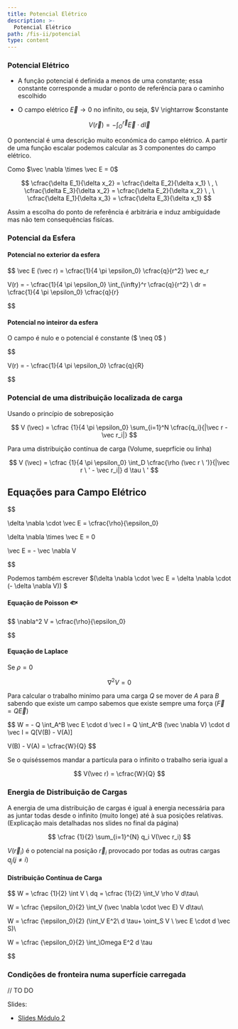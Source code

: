 ```yaml
---
title: Potencial Elétrico
description: >-
  Potencial Elétrico
path: /fis-ii/potencial
type: content
---
```


### Potencial Elétrico

- A função potencial é definida a menos de uma constante; essa constante corresponde a mudar o ponto de referência para o caminho escolhido

- O campo elétrico $\vec E \rightarrow 0$ no infinito, ou seja, $V \rightarrow $constante

$$
V(\vec r) = - \int_O^{\vec r} \vec E \cdot d \vec l
$$

O pontencial é uma descrição muito económica do campo elétrico.
A partir de uma função escalar podemos calcular as 3 componentes do campo elétrico.

Como $\vec \nabla \times \vec E = 0$

$$
\cfrac{\delta E_1}{\delta x_2} =  \cfrac{\delta E_2}{\delta x_1} \ ,  \ \cfrac{\delta E_3}{\delta x_2} =  \cfrac{\delta E_2}{\delta x_2} \ , \  \cfrac{\delta E_1}{\delta x_3} =  \cfrac{\delta E_3}{\delta x_1}
$$

Assim a escolha do ponto de referência é arbitrária e induz ambiguidade mas não tem consequências fisícas.

### Potencial da Esfera

#### Potencial no exterior da esfera

$$
\vec E (\vec r) = \cfrac{1}{4 \pi \epsilon_0} \cfrac{q}{r^2} \vec e_r

V(r) = - \cfrac{1}{4 \pi \epsilon_0} \int_{\infty}^r \cfrac{q}{r^2} \  dr = \cfrac{1}{4 \pi \epsilon_0} \cfrac{q}{r}


$$

#### Potencial no inteiror da esfera

O campo é nulo e o potencial é constante ($ \neq 0$ )

$$

V(r) = - \cfrac{1}{4 \pi \epsilon_0}  \cfrac{q}{R}


$$

### Potencial de uma distribuição localizada de carga

Usando o princípio de sobreposição

$$
V (\vec) = \cfrac {1}{4 \pi \epsilon_0} \sum_{i=1}^N \cfrac{q_i}{|\vec r - \vec r_i|}
$$

Para uma distribuição contínua de carga (Volume, sueprfície ou linha)

$$
V (\vec) = \cfrac {1}{4 \pi \epsilon_0} \int_D \cfrac{\rho (\vec r \ ')}{|\vec r \ ' - \vec r_i|} d \tau \ '
$$

## Equações para Campo Elétrico

$$

\delta \nabla \cdot \vec E = \cfrac{\rho}{\epsilon_0}

\delta \nabla \times \vec E = 0

\vec E = - \vec \nabla V


$$

Podemos também escrever $(\delta \nabla \cdot \vec E = \delta \nabla \cdot (- \delta \nabla V)) $

#### Equação de Poisson 🐟

$$
\nabla^2 V = \cfrac{\rho}{\epsilon_0}


$$

#### Equação de Laplace

Se $\rho = 0$

$$
\nabla^2 V = 0
$$

Para calcular o trabalho minímo para uma carga $Q$ se mover de $A$ para $B$ sabendo que existe um campo sabemos que existe sempre uma força ($\vec F = Q \vec E$)

$$
W = - Q \int_A^B \vec E \cdot d \vec l = Q \int_A^B (\vec \nabla V)  \cdot d \vec l = Q[V(B) - V(A)]

V(B) - V(A) = \cfrac{W}{Q}
$$

Se o quiséssemos mandar a partícula para o infinito o trabalho seria igual a

$$
V(\vec r) = \cfrac{W}{Q}
$$

### Energia de Distribuição de Cargas

A energia de uma distribuição de cargas é igual à energia
necessária para as juntar todas desde o infinito (muito longe)
até à sua posições relativas. (Explicação mais detalhadas nos slides no final da página)

$$
\cfrac {1}{2} \sum_{i=1}^{N} q_i V(\vec r_i)
$$

$V(\vec r_i)$ é o potencial na posição $\vec r_i$ provocado por todas as outras cargas $q_j (j \neq i)$

#### Distribuição Contínua de Carga

$$
W = \cfrac {1}{2} \int V \ dq = \cfrac {1}{2} \int_V \rho V d\tau\\


W = \cfrac {\epsilon_0}{2} \int_V (\vec \nabla \cdot \vec E) V d\tau\\


W = \cfrac {\epsilon_0}{2} (\int_V E^2\ d \tau+ \oint_S V \ \vec E \cdot d \vec S)\\


W = \cfrac {\epsilon_0}{2} \int_\Omega E^2 d \tau


$$

### Condições de fronteira numa superfície carregada

// TO DO

Slides:

- [Slides Módulo 2](https://drive.google.com/file/d/1g24-Be9s2j9LaQyaibxGor4YToR5jFqi/view?usp=sharing)
